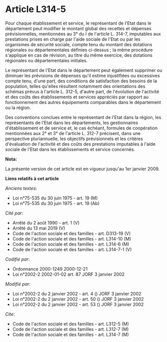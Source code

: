 # Article L314-5

Pour chaque établissement et service, le représentant de l'Etat dans le département peut modifier le montant global des
recettes et dépenses prévisionnelles, mentionnées au 3° du I de l'article L. 314-7, imputables aux prestations prises en
charge par l'aide sociale de l'Etat ou par les organismes de sécurité sociale, compte tenu du montant des dotations
régionales ou départementales définies ci-dessus ; la même procédure s'applique en cas de révision, au titre du même
exercice, des dotations régionales ou départementales initiales.

Le représentant de l'Etat dans le département peut également supprimer ou diminuer les prévisions de dépenses qu'il estime
injustifiées ou excessives compte tenu, d'une part, des conditions de satisfaction des besoins de la population, telles
qu'elles résultent notamment des orientations des schémas prévus à l'article L. 312-5, d'autre part, de l'évolution de
l'activité et des coûts des établissements et services appréciés par rapport au fonctionnement des autres équipements
comparables dans le département ou la région.

Des conventions conclues entre le représentant de l'Etat dans la région, les représentants de l'Etat dans les départements,
les gestionnaires d'établissement et de service et, le cas échéant, formules de coopération mentionnées aux 2° et 3° de
l'article L. 312-7 précisent, dans une perspective pluriannuelle, les objectifs prévisionnels et les critères d'évaluation de
l'activité et des coûts des prestations imputables à l'aide sociale de l'Etat dans les établissements et service concernés.

**Nota:**

La présente version de cet article est en vigueur jusqu'au 1er janvier 2009.

**Liens relatifs à cet article**

_Anciens textes_:

  - Loi n°75-535 du 30 juin 1975 - art. 19 (M)
  - Loi n°75-535 du 30 juin 1975 - art. 19 (Ab)

_Cité par_:

  - Arrêté du 2 août 1990 - art. 1 (V)
  - Arrêté du 13 mai 2019 (V)
  - Code de l'action sociale et des familles - art. D313-19 (V)
  - Code de l'action sociale et des familles - art. L314-10 (M)
  - Code de l'action sociale et des familles - art. L314-6 (M)
  - Code de l'action sociale et des familles - art. L314-7-1 (V)

_Codifié par_:

  - Ordonnance 2000-1249 2000-12-21
  - Loi n°2002-2 2002-01-02 art. 87 JORF 3 janvier 2002

_Modifié par_:

  - Loi n°2002-2 du 2 janvier 2002 - art. 4 () JORF 3 janvier 2002
  - Loi n°2002-2 du 2 janvier 2002 - art. 50 () JORF 3 janvier 2002
  - Loi n°2002-2 du 2 janvier 2002 - art. 53 () JORF 3 janvier 2002

_Cite_:

  - Code de l'action sociale et des familles - art. L312-5 (M)
  - Code de l'action sociale et des familles - art. L312-7 (M)
  - Code de l'action sociale et des familles - art. L314-7 (M)

